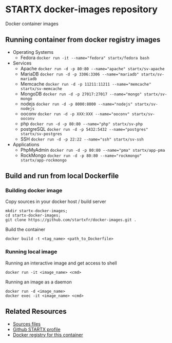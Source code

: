# STARTX docker-images repository
Docker container images 

## Running container from docker registry images
* Operating Systems
  * Fedora ```docker run -it --name="fedora" startx/fedora bash```
* Services
  * Apache ```docker run -d -p 80:80 --name="apache" startx/sv-apache```
  * MariaDB ```docker run -d -p 3306:3306 --name="mariadb" startx/sv-mariadb```
  * Memcache ```docker run -d -p 11211:11211 --name="memcache" startx/sv-memcache```
  * MongoDB ```docker run -d -p 27017:27017 --name="mongo" startx/sv-mongo```
  * nodejs ```docker run -d -p 8000:8000 --name="nodejs" startx/sv-nodejs```
  * ooconv ```docker run -d -p XXX:XXX --name="ooconv" startx/sv-ooconv```
  * php ```docker run -d -p 80:80 --name="php" startx/sv-php```
  * postgreSQL ```docker run -d -p 5432:5432 --name="postgres" startx/sv-postgres```
  * SSH ```docker run -d -p 22:22 --name="ssh" startx/sv-ssh```
* Applications
  * PhpMyAdmin ```docker run -d -p 80:80 --name="pma" startx/app-pma```
  * RockMongo ```docker run -d -p 80:80 --name="rockmongo" startx/app-rockmongo```

## Build and run from local Dockerfile
### Building docker image
Copy sources in your docker host / build server

	mkdir startx-docker-images; 
	cd startx-docker-images;
	git clone https://github.com/startxfr/docker-images.git .

Build the container

	docker build -t <tag_name> <path_to_Dockerfile>

### Running local image
Running an interactive image and get access to shell

	docker run -it <image_name> <cmd>

Running an image as a daemon

	docker run -d <image_name>
	docker exec -it <image_name> <cmd>

## Related Resources
* [Sources files](https://github.com/startxfr/docker-images/tree/master/)
* [Github STARTX profile](https://github.com/startxfr/docker-images)
* [Docker registry for this container](https://registry.hub.docker.com/u/startx/fedora/)